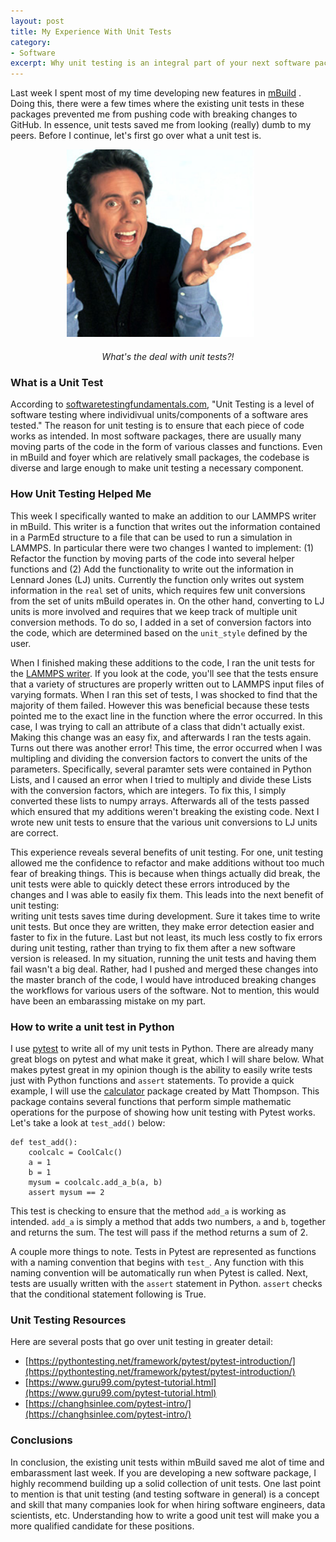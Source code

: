 ```yaml
---
layout: post
title: My Experience With Unit Tests 
category:
- Software
excerpt: Why unit testing is an integral part of your next software package
---
```


Last week I spent most of my time developing new features in 
[mBuild](https://github.com/mosdef-hub/mbuild)
.  Doing this, there were a few times where the existing unit tests in these packages prevented me from pushing code with breaking changes to GitHub.  In essence, unit tests saved me from looking (really) dumb to my peers.
Before I continue, let's first go over what a unit test is.

  <center><img style="margin: 0px 25px 20px 0px;" src="/images/blog/nov26/seinfeld.jpg" width="300" height="300" /></center>
  <center><em> What's the deal with unit tests?! </em></center>

### What is a Unit Test

According to
[softwaretestingfundamentals.com](http://softwaretestingfundamentals.com/unit-testing/), 
"Unit Testing is a level of software testing where individivual units/components of
a software ares tested."  The reason for unit testing is to ensure that each piece of code
works as intended.  In most software packages, there are usually many
moving parts of the code in the form of various classes and functions.  Even in
mBuild and foyer which are relatively small packages, the codebase is diverse and large
enough to make unit testing a necessary component.

### How Unit Testing Helped Me

This week I specifically wanted to
make an addition to our LAMMPS writer in mBuild.  This writer
is a function that writes out the information contained in a ParmEd
structure to a file that can be used to run a simulation in LAMMPS.  In particular
there were two changes I wanted to implement: (1) Refactor the function by moving
parts of the code into several helper functions and (2) Add the functionality to
write out the information in Lennard Jones (LJ) units.  Currently the function only
writes out system information in the `real` set of units, which
requires few unit conversions from the set of units mBuild operates in.  On the
other hand, converting to LJ units is more involved and requires that we
keep track of multiple unit conversion methods.  To do so, I added in a set of
conversion factors into the code, which are determined based on the `unit_style`
defined by the user.

When I finished making these additions to the code, I ran the unit tests for the
[LAMMPS
writer](https://github.com/mosdef-hub/mbuild/blob/master/mbuild/tests/test_lammpsdata.py).
If you look at the code, you'll see that the tests ensure that a variety of structures
are properly written out to LAMMPS input files of varying formats.  When I ran
this set of
tests, I was shocked to find that the majority of them failed.  However this was
beneficial because these tests pointed me to the exact line in the function where
the error occurred.  In this case, I was trying to call an attribute of a class that
didn't actually exist.  Making this change was an easy fix, and afterwards I ran
the tests again.  Turns out there was another error!  This time, the error occurred
when I was multipling and dividing the conversion factors to convert the units of
the parameters.  Specifically, several paramter sets were contained in Python Lists,
and I caused an error when I tried to multiply and divide these Lists with the
conversion factors, which are integers.  To fix this, I simply converted these lists
to numpy arrays.  Afterwards all of the tests passed which ensured that my additions
weren't breaking the existing code.  Next I wrote new unit tests to ensure that the 
various unit conversions to LJ units are correct.

This experience reveals several benefits of unit testing.  For one, unit testing allowed me
the confidence to refactor and make additions without too much fear of breaking things.  This
is because when things actually did break, the unit tests were able to quickly detect these
errors introduced by the changes and I was able to easily fix them. This leads into the next
benefit of unit testing:  
writing unit tests saves time during development.  Sure it takes time to write unit
tests.  But once they are written, they make error detection easier and faster to fix in the
future.  Last but not least, its much less costly to fix errors during unit testing, rather
than trying to fix them after a new software version is released.  In my situation,
running the unit tests and having them fail wasn't a big deal.  Rather, had I pushed and merged
these changes into the master branch of the code, I would have introduced breaking changes
the workflows for various users of the software.  Not to mention, this would have been an
embarassing mistake on my part.  

### How to write a unit test in Python

I use [pytest](https://docs.pytest.org/en/latest/) to write all of my unit tests in Python.
There are already many great blogs on pytest and what make it great, which I will share below.
What makes pytest great in my opinion though is the ability to easily write tests just with
Python functions and `assert` statements.  To provide a quick example, I will use the
[calculator](https://github.com/mattwthompson/calculator) package created by Matt Thompson.
This package contains several functions that perform simple mathematic operations for the
purpose of showing how unit testing with Pytest works.  Let's take a look at `test_add()`
below:

```
def test_add():
    coolcalc = CoolCalc()
    a = 1
    b = 1
    mysum = coolcalc.add_a_b(a, b)
    assert mysum == 2
```

This test is checking to ensure that the method `add_a` is working as intended.  `add_a` is
simply a method that adds two numbers, `a` and `b`, together and returns the sum.  The test
will pass if the method returns a sum of 2.

A couple more things to note.  Tests in Pytest are represented as functions with a naming convention
that begins with `test_`.  Any function with this naming convention will be automatically run
when Pytest is called.  Next, tests are usually written with the `assert` statement in Python.
`assert` checks that the conditional statement following is True.

### Unit Testing Resources

Here are several posts that go over unit testing in greater detail:
- [https://pythontesting.net/framework/pytest/pytest-introduction/](https://pythontesting.net/framework/pytest/pytest-introduction/)
- [https://www.guru99.com/pytest-tutorial.html](https://www.guru99.com/pytest-tutorial.html)
- [https://changhsinlee.com/pytest-intro/](https://changhsinlee.com/pytest-intro/)

### Conclusions

In conclusion, the existing unit tests within mBuild saved me alot of time and embarassment
last week.  If you are developing a new software package, I highly recommend building up a
solid collection of unit tests.  One last point to mention is that unit testing (and testing
software in general) is a concept
and skill that many companies look for when hiring software engineers, data scientists, etc.
Understanding how to write a good unit test will make you a more qualified candidate for these
positions.
